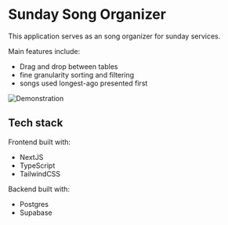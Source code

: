 # Sunday Song Organizer
This application serves as an song organizer for sunday services.

Main features include: 
- Drag and drop between tables
- fine granularity sorting and filtering
- songs used longest-ago presented first

![Demonstration](https://i.gyazo.com/c4bceffb2bd173e43ee79e72b4254d4d.png)


## Tech stack

Frontend built with:
 - NextJS
 - TypeScript
 - TailwindCSS

Backend built with:
 - Postgres
 - Supabase

